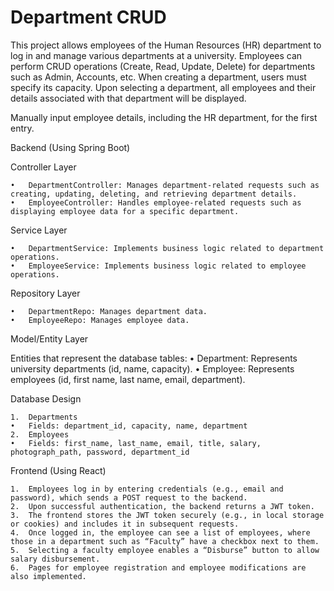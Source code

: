 # Department CRUD

This project allows employees of the Human Resources (HR) department to log in and manage various departments at a university. Employees can perform CRUD operations (Create, Read, Update, Delete) for departments such as Admin, Accounts, etc. When creating a department, users must specify its capacity. Upon selecting a department, all employees and their details associated with that department will be displayed.

Manually input employee details, including the HR department, for the first entry.


Backend (Using Spring Boot)

Controller Layer

	•	DepartmentController: Manages department-related requests such as creating, updating, deleting, and retrieving department details.
	•	EmployeeController: Handles employee-related requests such as displaying employee data for a specific department.

Service Layer

	•	DepartmentService: Implements business logic related to department operations.
	•	EmployeeService: Implements business logic related to employee operations.

Repository Layer

	•	DepartmentRepo: Manages department data.
	•	EmployeeRepo: Manages employee data.


Model/Entity Layer

Entities that represent the database tables:
	•	Department: Represents university departments (id, name, capacity).
	•	Employee: Represents employees (id, first name, last name, email, department).

Database Design

	1.	Departments
	•	Fields: department_id, capacity, name, department
	2.	Employees
	•	Fields: first_name, last_name, email, title, salary, photograph_path, password, department_id


Frontend (Using React)

	1.	Employees log in by entering credentials (e.g., email and password), which sends a POST request to the backend.
	2.	Upon successful authentication, the backend returns a JWT token.
	3.	The frontend stores the JWT token securely (e.g., in local storage or cookies) and includes it in subsequent requests.
	4.	Once logged in, the employee can see a list of employees, where those in a department such as “Faculty” have a checkbox next to them.
	5.	Selecting a faculty employee enables a “Disburse” button to allow salary disbursement.
	6.	Pages for employee registration and employee modifications are also implemented.

